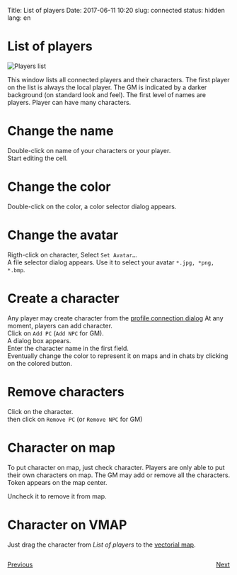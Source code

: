 Title: List of players
Date: 2017-06-11 10:20
slug: connected
status: hidden
lang: en

# List of players

![Players list]({filename}/images/tuto/18_playerlist_en.jpg)

This window lists all connected players and their characters. The first
player on the list is always the local player. 
The GM is indicated by a darker background (on standard look and feel).
The first level of names are players.
Player can have many characters.

# Change the name

Double-click on name of your characters or your player.  
Start editing the cell.

# Change the color

Double-click on the color, a color selector dialog appears.  

# Change the avatar

Rigth-click on character, Select `Set Avatar…`.  
A file selector dialog appears. Use it to select your avatar `*.jpg, *png, *.bmp`.  

# Create a character

Any player may create character from the [profile connection dialog]({filename}03_firststeps.md)
At any moment, players can add character.  
Click on `Add PC` (`Add NPC` for GM).  
A dialog box appears.  
Enter the character name in the first field.  
Eventually change the color to represent it on maps and in chats by clicking on the colored button.

# Remove characters

Click on the character.  
then click on `Remove PC` (or `Remove NPC` for GM)


# Character on map

To put character on map, just check character.
Players are only able to put their own characters on map.
The GM may add or remove all the characters.  
Token appears on the map center.

Uncheck it to remove it from map.

# Character on VMAP

Just drag the character from *List of players* to the [vectorial map]({filename}17_VectorialMap.md).



<p style="text-align: left; width:49%;  display: inline-block;"><a href="/events.html">Previous</a></p>
<p style="text-align: right; width:50%;  display: inline-block;"><a href="/chatting.html">Next</a></p>
